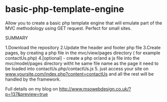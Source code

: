 # basic-php-template-engine
Allow you to create a basic php template engine that will emulate part of the MVC methodology using GET request. Perfect for small sites.

SUMMARY

1.Download the repository
2.Update the header and footer php file
3.Create pages, by creating a php file in the mvc/view/pages directory ( for example contactUs.php)
4.[optional] - create a php or/and a js file into the mvc/model/pages directory witht he same file name as the page it need to be loaded into contactUs.php/contactUs.js
5. just access your site on www.yoursite.com/index.php?content=contactUs and all the rest will be handled by the framework.

Full details on my blog on
http://www.msowebdesign.co.uk/?p=137&preview=true